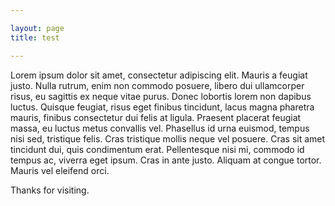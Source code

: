```yaml
---

layout: page
title: test

---
```


Lorem ipsum dolor sit amet, consectetur adipiscing elit. Mauris a feugiat justo. Nulla rutrum, enim non commodo posuere, libero dui ullamcorper risus, eu sagittis ex neque vitae purus. Donec lobortis lorem non dapibus luctus. Quisque feugiat, risus eget finibus tincidunt, lacus magna pharetra mauris, finibus consectetur dui felis at ligula. Praesent placerat feugiat massa, eu luctus metus convallis vel. Phasellus id urna euismod, tempus nisi sed, tristique felis. Cras tristique mollis neque vel posuere. Cras sit amet tincidunt dui, quis condimentum erat. Pellentesque nisi mi, commodo id tempus ac, viverra eget ipsum. Cras in ante justo. Aliquam at congue tortor. Mauris vel eleifend orci.

Thanks for visiting.





